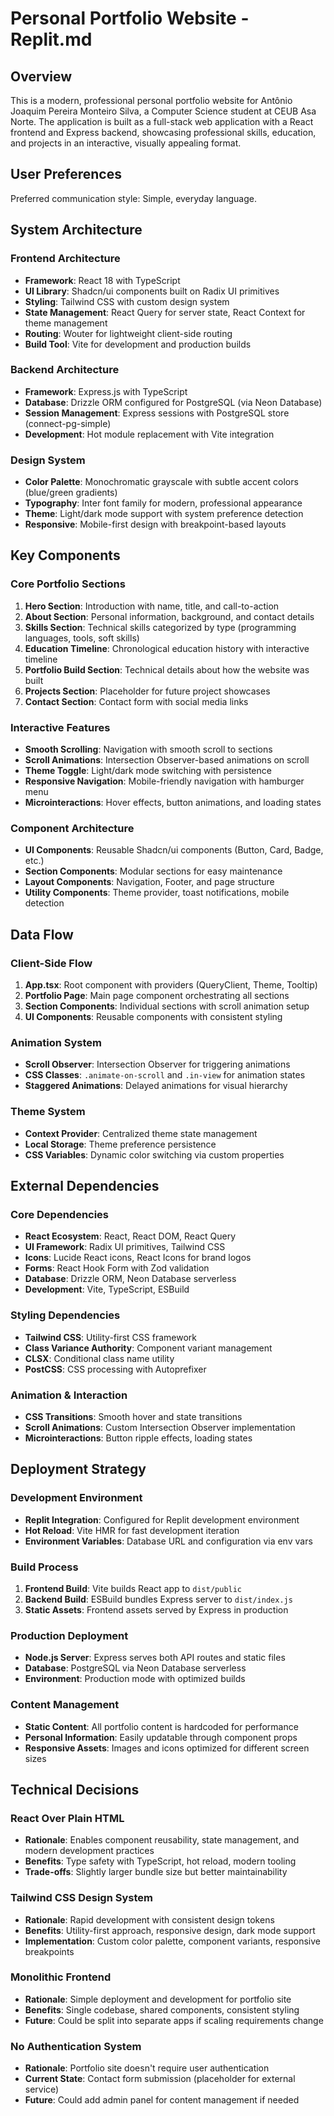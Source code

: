 # Personal Portfolio Website - Replit.md

## Overview

This is a modern, professional personal portfolio website for Antônio Joaquim Pereira Monteiro Silva, a Computer Science student at CEUB Asa Norte. The application is built as a full-stack web application with a React frontend and Express backend, showcasing professional skills, education, and projects in an interactive, visually appealing format.

## User Preferences

Preferred communication style: Simple, everyday language.

## System Architecture

### Frontend Architecture
- **Framework**: React 18 with TypeScript
- **UI Library**: Shadcn/ui components built on Radix UI primitives
- **Styling**: Tailwind CSS with custom design system
- **State Management**: React Query for server state, React Context for theme management
- **Routing**: Wouter for lightweight client-side routing
- **Build Tool**: Vite for development and production builds

### Backend Architecture
- **Framework**: Express.js with TypeScript
- **Database**: Drizzle ORM configured for PostgreSQL (via Neon Database)
- **Session Management**: Express sessions with PostgreSQL store (connect-pg-simple)
- **Development**: Hot module replacement with Vite integration

### Design System
- **Color Palette**: Monochromatic grayscale with subtle accent colors (blue/green gradients)
- **Typography**: Inter font family for modern, professional appearance
- **Theme**: Light/dark mode support with system preference detection
- **Responsive**: Mobile-first design with breakpoint-based layouts

## Key Components

### Core Portfolio Sections
1. **Hero Section**: Introduction with name, title, and call-to-action
2. **About Section**: Personal information, background, and contact details
3. **Skills Section**: Technical skills categorized by type (programming languages, tools, soft skills)
4. **Education Timeline**: Chronological education history with interactive timeline
5. **Portfolio Build Section**: Technical details about how the website was built
6. **Projects Section**: Placeholder for future project showcases
7. **Contact Section**: Contact form with social media links

### Interactive Features
- **Smooth Scrolling**: Navigation with smooth scroll to sections
- **Scroll Animations**: Intersection Observer-based animations on scroll
- **Theme Toggle**: Light/dark mode switching with persistence
- **Responsive Navigation**: Mobile-friendly navigation with hamburger menu
- **Microinteractions**: Hover effects, button animations, and loading states

### Component Architecture
- **UI Components**: Reusable Shadcn/ui components (Button, Card, Badge, etc.)
- **Section Components**: Modular sections for easy maintenance
- **Layout Components**: Navigation, Footer, and page structure
- **Utility Components**: Theme provider, toast notifications, mobile detection

## Data Flow

### Client-Side Flow
1. **App.tsx**: Root component with providers (QueryClient, Theme, Tooltip)
2. **Portfolio Page**: Main page component orchestrating all sections
3. **Section Components**: Individual sections with scroll animation setup
4. **UI Components**: Reusable components with consistent styling

### Animation System
- **Scroll Observer**: Intersection Observer for triggering animations
- **CSS Classes**: `.animate-on-scroll` and `.in-view` for animation states
- **Staggered Animations**: Delayed animations for visual hierarchy

### Theme System
- **Context Provider**: Centralized theme state management
- **Local Storage**: Theme preference persistence
- **CSS Variables**: Dynamic color switching via custom properties

## External Dependencies

### Core Dependencies
- **React Ecosystem**: React, React DOM, React Query
- **UI Framework**: Radix UI primitives, Tailwind CSS
- **Icons**: Lucide React icons, React Icons for brand logos
- **Forms**: React Hook Form with Zod validation
- **Database**: Drizzle ORM, Neon Database serverless
- **Development**: Vite, TypeScript, ESBuild

### Styling Dependencies
- **Tailwind CSS**: Utility-first CSS framework
- **Class Variance Authority**: Component variant management
- **CLSX**: Conditional class name utility
- **PostCSS**: CSS processing with Autoprefixer

### Animation & Interaction
- **CSS Transitions**: Smooth hover and state transitions
- **Scroll Animations**: Custom Intersection Observer implementation
- **Microinteractions**: Button ripple effects, loading states

## Deployment Strategy

### Development Environment
- **Replit Integration**: Configured for Replit development environment
- **Hot Reload**: Vite HMR for fast development iteration
- **Environment Variables**: Database URL and configuration via env vars

### Build Process
1. **Frontend Build**: Vite builds React app to `dist/public`
2. **Backend Build**: ESBuild bundles Express server to `dist/index.js`
3. **Static Assets**: Frontend assets served by Express in production

### Production Deployment
- **Node.js Server**: Express serves both API routes and static files
- **Database**: PostgreSQL via Neon Database serverless
- **Environment**: Production mode with optimized builds

### Content Management
- **Static Content**: All portfolio content is hardcoded for performance
- **Personal Information**: Easily updatable through component props
- **Responsive Assets**: Images and icons optimized for different screen sizes

## Technical Decisions

### React Over Plain HTML
- **Rationale**: Enables component reusability, state management, and modern development practices
- **Benefits**: Type safety with TypeScript, hot reload, modern tooling
- **Trade-offs**: Slightly larger bundle size but better maintainability

### Tailwind CSS Design System
- **Rationale**: Rapid development with consistent design tokens
- **Benefits**: Utility-first approach, responsive design, dark mode support
- **Implementation**: Custom color palette, component variants, responsive breakpoints

### Monolithic Frontend
- **Rationale**: Simple deployment and development for portfolio site
- **Benefits**: Single codebase, shared components, consistent styling
- **Future**: Could be split into separate apps if scaling requirements change

### No Authentication System
- **Rationale**: Portfolio site doesn't require user authentication
- **Current State**: Contact form submission (placeholder for external service)
- **Future**: Could add admin panel for content management if needed
